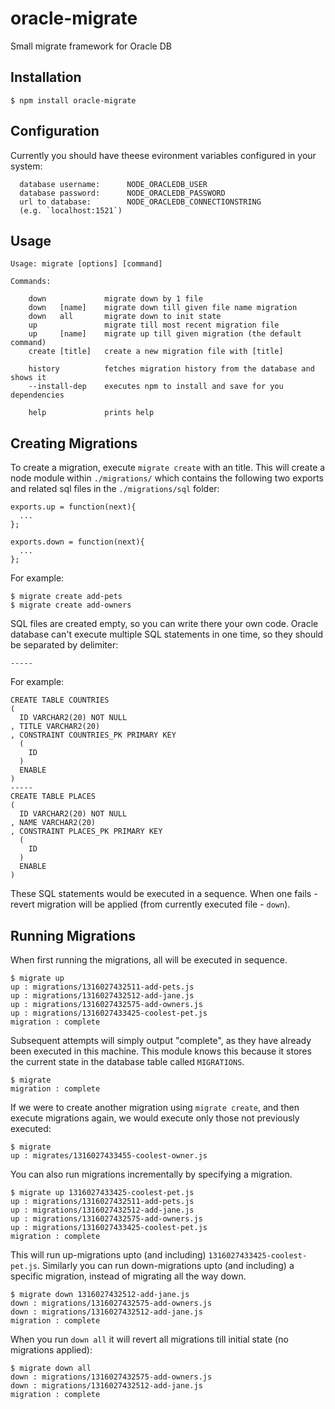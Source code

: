 # oracle-migrate
Small migrate framework for Oracle DB

## Installation

    $ npm install oracle-migrate

## Configuration

Currently you should have theese evironment variables configured in your system:

```
  database username:      NODE_ORACLEDB_USER
  database password:      NODE_ORACLEDB_PASSWORD
  url to database:        NODE_ORACLEDB_CONNECTIONSTRING
  (e.g. `localhost:1521`)
```

## Usage

```
Usage: migrate [options] [command]

Commands:

    down             migrate down by 1 file
    down   [name]    migrate down till given file name migration
    down   all       migrate down to init state
    up               migrate till most recent migration file
    up     [name]    migrate up till given migration (the default command)
    create [title]   create a new migration file with [title]

    history          fetches migration history from the database and shows it
    --install-dep    executes npm to install and save for you dependencies

    help             prints help
```

## Creating Migrations

To create a migration, execute `migrate create` with an title. This will create a node module within `./migrations/` which contains the following two exports and related sql files in the `./migrations/sql` folder:

    exports.up = function(next){
      ...
    };

    exports.down = function(next){
      ...
    };

For example:

    $ migrate create add-pets
    $ migrate create add-owners

SQL files are created empty, so you can write there your own code. Oracle database can't execute multiple SQL statements in one time, so they should be separated by delimiter:

    -----

For example:

```
CREATE TABLE COUNTRIES
(
  ID VARCHAR2(20) NOT NULL
, TITLE VARCHAR2(20)
, CONSTRAINT COUNTRIES_PK PRIMARY KEY
  (
    ID
  )
  ENABLE
)
-----
CREATE TABLE PLACES
(
  ID VARCHAR2(20) NOT NULL
, NAME VARCHAR2(20)
, CONSTRAINT PLACES_PK PRIMARY KEY
  (
    ID
  )
  ENABLE
)
```

These SQL statements would be executed in a sequence. When one fails - revert migration will be applied (from currently executed file - `down`).

## Running Migrations

When first running the migrations, all will be executed in sequence.

    $ migrate up
    up : migrations/1316027432511-add-pets.js
    up : migrations/1316027432512-add-jane.js
    up : migrations/1316027432575-add-owners.js
    up : migrations/1316027433425-coolest-pet.js
    migration : complete

Subsequent attempts will simply output "complete", as they have already been executed in this machine. This module knows this because it stores the current state in the database table called `MIGRATIONS`.

    $ migrate
    migration : complete

If we were to create another migration using `migrate create`, and then execute migrations again, we would execute only those not previously executed:

    $ migrate
    up : migrates/1316027433455-coolest-owner.js

You can also run migrations incrementally by specifying a migration.

    $ migrate up 1316027433425-coolest-pet.js
    up : migrations/1316027432511-add-pets.js
    up : migrations/1316027432512-add-jane.js
    up : migrations/1316027432575-add-owners.js
    up : migrations/1316027433425-coolest-pet.js
    migration : complete

This will run up-migrations upto (and including) `1316027433425-coolest-pet.js`. Similarly you can run down-migrations upto (and including) a specific migration, instead of migrating all the way down.

    $ migrate down 1316027432512-add-jane.js
    down : migrations/1316027432575-add-owners.js
    down : migrations/1316027432512-add-jane.js
    migration : complete

When you run `down all` it will revert all migrations till initial state (no migrations applied):

    $ migrate down all
    down : migrations/1316027432575-add-owners.js
    down : migrations/1316027432512-add-jane.js
    migration : complete
